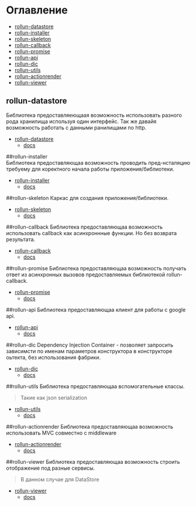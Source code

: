 # Оглавление


* [rollun-datastore](https://github.com/rollun-com/rollun-skeleton/blob/master/docs/Contents.md#rollun-datastore)
* [rollun-installer](https://github.com/rollun-com/rollun-skeleton/blob/master/docs/Contents.md#rollun-installer)
* [rollun-skeleton](https://github.com/rollun-com/rollun-skeleton/blob/master/docs/Contents.md#rollun-skeleton)
* [rollun-callback](https://github.com/rollun-com/rollun-skeleton/blob/master/docs/Contents.md#rollun-callback)
* [rollun-promise](https://github.com/rollun-com/rollun-skeleton/blob/master/docs/Contents.md#rollun-promise)
* [rollun-api](https://github.com/rollun-com/rollun-skeleton/blob/master/docs/Contents.md#rollun-api)
* [rollun-dic](https://github.com/rollun-com/rollun-skeleton/blob/master/docs/Contents.md#rollun-dic)
* [rollun-utils](https://github.com/rollun-com/rollun-skeleton/blob/master/docs/Contents.md#rollun-utils)
* [rollun-actionrender](https://github.com/rollun-com/rollun-skeleton/blob/master/docs/Contents.md#rollun-actionrender)
* [rollun-viewer](https://github.com/rollun-com/rollun-skeleton/blob/master/docs/Contents.md#rollun-viewer)


## rollun-datastore
Библиотека предоставляеющаая возможность использовать разного рода хранилища используя один интерфейс.
Так же давайя возможность работать с данными ранилищами по http.
* [rollun-datastore](https://github.com/rollun-com/rollun-datastore.git)
    * [docs](https://github.com/rollun-com/rollun-datastore/blob/master/docs)

##rollun-installer    
Библиотека предоставляющаа возможность проводить пред-нсталяцию требуему для коректного начала работы приложения/библиотеки.
* [rollun-installer](https://github.com/rollun-com/rollun-installer.git)
    * [docs](https://github.com/rollun-com/rollun-installer/blob/master/docs)

##rollun-skeleton
Каркас для создания приложения/библиотеки.
* [rollun-skeleton](https://github.com/rollun-com/rollun-skeleton.git)
    * [docs](https://github.com/rollun-com/rollun-skeleton/blob/master/docs)

##rollun-callback
Библиотека предоставляющаа возможность использовать callback как асинхроннные функции. Но без возврата результата.
* [rollun-callback](https://github.com/rollun-com/rollun-callback.git)
    * [docs](https://github.com/rollun-com/rollun-callback/blob/master/docs)

##rollun-promise
Библиотека предоставляющаа возможность получать ответ из асинхронных вызовов предоставляемых библиотекой rollun-callback.
* [rollun-promise](https://github.com/rollun-com/rollun-promise.git)
    * [docs](https://github.com/rollun-com/rollun-promise/blob/master/docs)

##rollun-api
Библиотека предоставляющаа клиент для работы с google api.
* [rollun-api](https://github.com/rollun-com/rollun-api.git)
    * [docs](https://github.com/rollun-com/rollun-api/blob/master/docs)

##rollun-dic
Dependency Injection Container - позволяет запросить зависимсти по именам параметров конструктора в конструкторе оьтекта, 
без использования фабрики.
* [rollun-dic](https://github.com/rollun-com/rollun-dic.git)
    * [docs](https://github.com/rollun-com/rollun-dic/blob/master/docs)

##rollun-utils
Библиотека предоставляющаа вспомогательные классы.
>Такие как json serialization 
* [rollun-utils](https://github.com/rollun-com/rollun-utils.git)
    * [docs](https://github.com/rollun-com/rollun-utils/blob/master/docs)

##rollun-actionrender
Библиотека предоставляющаа возможность использовать MVC совместно с middleware
* [rollun-actionrender](https://github.com/rollun-com/rollun-actionrender.git)
    * [docs](https://github.com/rollun-com/rollun-actionrender/blob/master/docs)

##rollun-viewer
Библиотека предоставляющаа возможность строить отображение под разные сервисы.
> В данном случае для DataStore
* [rollun-viewer](https://github.com/rollun-com/rollun-viewer.git)
    * [docs](https://github.com/rollun-com/rollun-viewer/blob/master/docs)

